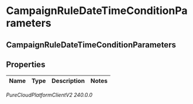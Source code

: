 # CampaignRuleDateTimeConditionParameters

## CampaignRuleDateTimeConditionParameters

## Properties

|Name | Type | Description | Notes|
|------------ | ------------- | ------------- | -------------|



_PureCloudPlatformClientV2 240.0.0_

